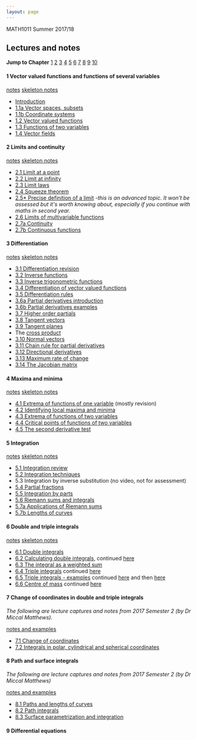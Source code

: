 ```yaml
---
layout: page
---
```


MATH1011 Summer 2017/18 

## Lectures and notes

**Jump to Chapter** [1](#1) [2](#2) [3](#3) [4](#4) [5](#5) [6](#6) [7](#7) [8](#8) [9](#9) [10](#10)



#### <a name="1"> 1 Vector valued functions and functions of several variables</a>
[notes](1011_1.pdf)
[skeleton notes](1011_1_sk.pdf)

* [Introduction](https://youtu.be/OoBpM5HwtYw)
* [1.1a Vector spaces, subsets](https://youtu.be/YcVnLtSYOZs)
* [1.1b Coordinate systems](https://youtu.be/gM97bfPQ9wY) 
* [1.2 Vector valued functions](https://youtu.be/LA_1EPJmaus)
* [1.3 Functions of two variables](https://youtu.be/EtXb3PEvIy0)
* [1.4 Vector fields](https://youtu.be/5LNFVxciDgg)

#### <a name="2">2 Limits and continuity</a>

[notes](1011_2.pdf)
[skeleton notes](1011_2_sk.pdf)

* [2.1 Limit at a point](https://youtu.be/CtEHBLknOII)
* [2.2 Limit at infinity](https://youtu.be/RRx776aN1ug)
* [2.3 Limit laws](https://youtu.be/k1jGXw5-UNg)
* [2.4 Squeeze theorem](https://youtu.be/IK7A0xbDDwM)
* [2.5* Precise definition of a limit](https://youtu.be/bA_8yHA4puQ) *-this is an advanced topic. It won't be assessed but it's worth knowing about, especially if you continue with maths in second year.*
* [2.6 Limits of multivariable functions](https://youtu.be/XLxRLJZbfIA)
* [2.7a Continuity](https://youtu.be/FtXv1dYRra8)
* [2.7b Continuous functions](https://youtu.be/Y94S8ZJZFuU)


#### <a name="3"> 3 Differentiation </a>
[notes](1011_3.pdf)
[skeleton notes](1011_3_sk.pdf)

* [3.1 Differentiation revision](https://youtu.be/1Un4FBZEZXk)
* [3.2 Inverse functions](https://youtu.be/bPT3ugXhH1g)
* [3.3 Inverse trigonometric functions](https://youtu.be/urlB1o56llQ)
* [3.4 Differentiation of vector valued functions](https://youtu.be/yEBcGWHV4rs)
* [3.5 Differentiation rules](https://youtu.be/riBZSDCF04k)
* [3.6a Partial derivatives introduction](https://youtu.be/FFoxfuKNbLM)
* [3.6b Partial derivatives examples](https://youtu.be/3SchiSS726c)
* [3.7 Higher order partials](https://youtu.be/j8-SuSaDraM)
* [3.8 Tangent vectors](https://youtu.be/4G1dassrTlQ)
* [3.9 Tangent planes](https://youtu.be/AoDzOlvR5k0)
* The [cross product](https://youtu.be/LwypkwqazUA)
* [3.10 Normal vectors](https://youtu.be/aOOoPpzxfGQ)
* [3.11 Chain rule for partial derivatives](https://youtu.be/Gzi6GhMFVYU)
* [3.12 Directional derivatives](https://youtu.be/c0KtKjNLXWs)
* [3.13 Maximum rate of change](https://youtu.be/zjPWpOp3gsE)
* [3.14 The Jacobian matrix](https://youtu.be/HmPqZSjOCJw)

#### <a name="4"> 4 Maxima and minima </a>

[notes](1011_4.pdf)
[skeleton notes](1011_4_sk.pdf)

* [4.1 Extrema of functions of one variable](https://youtu.be/C0tv4vmr87A) (mostly revision)
* [4.2 Identifying local maxima and minima](https://youtu.be/RvtuTsi3E7E)
* [4.3 Extrema of functions of two variables](https://youtu.be/ZH-cgQ741tY)
* [4.4 Critical points of functions of two variables](https://youtu.be/Y5HOV0uTVHc)
* [4.5 The second derivative test](https://youtu.be/dy3jukdNxE8)


#### <a name="5"> 5 Integration </a>

[notes](1011_5.pdf)
[skeleton notes](1011_5_sk.pdf)

* [5.1 Integration review](https://youtu.be/Fo-g_mF2sQ8)[]()
* [5.2 Integration techniques](https://youtu.be/qu4KL-UF8Rw)
* 5.3 Integration by inverse substitution (no video, not for assessment)
* [5.4 Partial fractions](https://youtu.be/IZuLXtf68W8)
* [5.5 Integration by parts](https://youtu.be/8E9gblpOMEE)
* [5.6 Riemann sums and integrals](https://youtu.be/i5uf60gSWvc)
* [5.7a Applications of Riemann sums](https://youtu.be/m7B6Mt5O5sY)
* [5.7b Lengths of curves](https://youtu.be/FLRfnK4hLB4)

#### <a name="6"> 6 Double and triple integrals </a>

[notes](1011_6.pdf)
[skeleton notes](1011_6_sk.pdf)

* [6.1 Double integrals](https://youtu.be/F9OyWTy5j20)
* [6.2 Calculating double integrals](https://youtu.be/J5tilmXIq1Q), continued [here](https://youtu.be/lkb1ihSYkxs)
* [6.3 The integral as a weighted sum](https://youtu.be/tkvOk68l2xA)
* [6.4 Triple integrals](https://youtu.be/TuwZWa2wxVU) continued [here](https://youtu.be/Lf336pWeD50)
* [6.5 Triple integrals - examples](https://youtu.be/q1BOIF0S9xc) continued [here](https://youtu.be/Cz3kBNm6KRc) and then [here](https://youtu.be/z5-10KI3YTM)
* [6.6 Centre of mass](https://youtu.be/dWrL5KnI1AU) continued [here](https://youtu.be/2yZJGx9lHf8)

#### <a name="7"> 7 Change of coordinates in double and triple integrals </a>
*The following are lecture captures and notes from 2017 Semester 2 (by Dr Miccal Matthews).*

[notes and examples](1011_7.pdf) 

* [7.1 Change of coordinates](https://youtu.be/PJ2yEmxSj_Q)
* [7.2 Integrals in polar, cylindrical and spherical coordinates](https://youtu.be/cYkPE9N1Tag)

#### <a name="8"> 8 Path and surface integrals </a>
*The following are lecture captures and notes from 2017 Semester 2 (by Dr Miccal Matthews)*

[notes and examples](1011_8.pdf)

* [8.1 Paths and lengths of curves](https://youtu.be/9zYU9wpKz0s)
* [8.2 Path integrals](https://youtu.be/u5uJromNKdI)
* [8.3 Surface parametrization and integration](https://youtu.be/NEPPt-WvcL4)

#### <a name="9"> 9 Differential equations </a>


